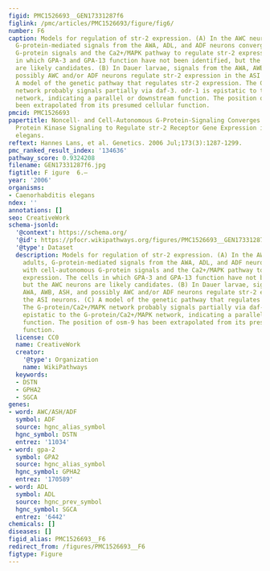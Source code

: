 ```yaml
---
figid: PMC1526693__GEN17331287f6
figlink: /pmc/articles/PMC1526693/figure/fig6/
number: F6
caption: Models for regulation of str-2 expression. (A) In the AWC neurons in adults,
  G-protein-mediated signals from the AWA, ADL, and ADF neurons converge with cell-autonomous
  G-protein signals and the Ca2+/MAPK pathway to regulate str-2 expression. The cells
  in which GPA-3 and GPA-13 function have not been identified, but the AWC neurons
  are likely candidates. (B) In Dauer larvae, signals from the AWA, AWB, ASH, and
  possibly AWC and/or ADF neurons regulate str-2 expression in the ASI neurons. (C)
  A model of the genetic pathway that regulates str-2 expression. The G-protein/Ca2+/MAPK
  network probably signals partially via daf-3. odr-1 is epistatic to the G-protein/Ca2+/MAPK
  network, indicating a parallel or downstream function. The position of osm-9 has
  been extrapolated from its presumed cellular function.
pmcid: PMC1526693
papertitle: Noncell- and Cell-Autonomous G-Protein-Signaling Converges With Ca2+/Mitogen-Activated
  Protein Kinase Signaling to Regulate str-2 Receptor Gene Expression in Caenorhabditis
  elegans.
reftext: Hannes Lans, et al. Genetics. 2006 Jul;173(3):1287-1299.
pmc_ranked_result_index: '134636'
pathway_score: 0.9324208
filename: GEN17331287f6.jpg
figtitle: F igure  6.—
year: '2006'
organisms:
- Caenorhabditis elegans
ndex: ''
annotations: []
seo: CreativeWork
schema-jsonld:
  '@context': https://schema.org/
  '@id': https://pfocr.wikipathways.org/figures/PMC1526693__GEN17331287f6.html
  '@type': Dataset
  description: Models for regulation of str-2 expression. (A) In the AWC neurons in
    adults, G-protein-mediated signals from the AWA, ADL, and ADF neurons converge
    with cell-autonomous G-protein signals and the Ca2+/MAPK pathway to regulate str-2
    expression. The cells in which GPA-3 and GPA-13 function have not been identified,
    but the AWC neurons are likely candidates. (B) In Dauer larvae, signals from the
    AWA, AWB, ASH, and possibly AWC and/or ADF neurons regulate str-2 expression in
    the ASI neurons. (C) A model of the genetic pathway that regulates str-2 expression.
    The G-protein/Ca2+/MAPK network probably signals partially via daf-3. odr-1 is
    epistatic to the G-protein/Ca2+/MAPK network, indicating a parallel or downstream
    function. The position of osm-9 has been extrapolated from its presumed cellular
    function.
  license: CC0
  name: CreativeWork
  creator:
    '@type': Organization
    name: WikiPathways
  keywords:
  - DSTN
  - GPHA2
  - SGCA
genes:
- word: AWC/ASH/ADF
  symbol: ADF
  source: hgnc_alias_symbol
  hgnc_symbol: DSTN
  entrez: '11034'
- word: gpa-2
  symbol: GPA2
  source: hgnc_alias_symbol
  hgnc_symbol: GPHA2
  entrez: '170589'
- word: ADL
  symbol: ADL
  source: hgnc_prev_symbol
  hgnc_symbol: SGCA
  entrez: '6442'
chemicals: []
diseases: []
figid_alias: PMC1526693__F6
redirect_from: /figures/PMC1526693__F6
figtype: Figure
---
```

